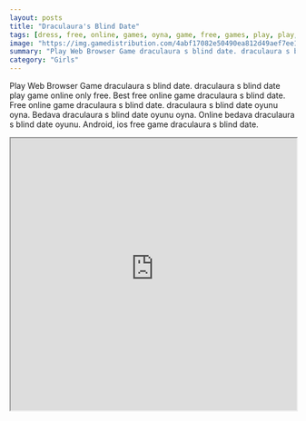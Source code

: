 ```yaml
---
layout: posts
title: "Draculaura's Blind Date"
tags: [dress, free, online, games, oyna, game, free, games, play, play, games]
image: "https://img.gamedistribution.com/4abf17082e50490ea812d49aef7ee1bd.jpg"
summary: "Play Web Browser Game draculaura s blind date. draculaura s blind date play game online only free. Best free online game draculaura s blind date. Free online game draculaura s blind date. draculaura s blind date oyunu oyna. Bedava draculaura s blind date oyunu oyna. Online bedava draculaura s blind date oyunu. Android, ios free game draculaura s blind date."
category: "Girls"
---
```


Play Web Browser Game draculaura s blind date. draculaura s blind date play game online only free. Best free online game draculaura s blind date. Free online game draculaura s blind date. draculaura s blind date oyunu oyna. Bedava draculaura s blind date oyunu oyna. Online bedava draculaura s blind date oyunu. Android, ios free game draculaura s blind date.

<iframe width="100%" height="480px;" src="https://html5.gamedistribution.com/4abf17082e50490ea812d49aef7ee1bd/"></iframe>